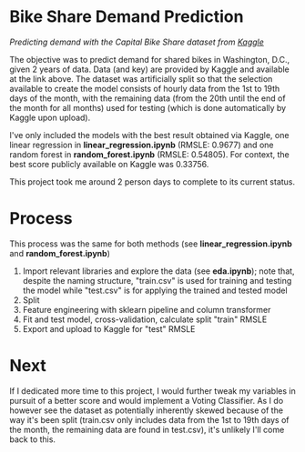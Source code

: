 # Bike Share Demand Prediction
*Predicting demand with the Capital Bike Share dataset from [Kaggle](https://www.kaggle.com/competitions/bike-sharing-demand/overview)*

The objective was to predict demand for shared bikes in Washington, D.C., given 2 years of data. Data (and key) are provided by Kaggle and available at the link above. The dataset was artificially split so that the selection available to create the model consists of hourly data from the 1st to 19th days of the month, with the remaining data (from the 20th until the end of the month for all months) used for testing (which is done automatically by Kaggle upon upload).

I've only included the models with the best result obtained via Kaggle, one linear regression in **linear_regression.ipynb** (RMSLE: 0.9677) and one random forest in **random_forest.ipynb** (RMSLE: 0.54805). For context, the best score publicly available on Kaggle was 0.33756.

This project took me around 2 person days to complete to its current status.

# Process
This process was the same for both methods (see **linear_regression.ipynb** and **random_forest.ipynb**)
1. Import relevant libraries and explore the data (see **eda.ipynb**); note that, despite the naming structure, "train.csv" is used for training and testing the model while "test.csv" is for applying the trained and tested model
2. Split
3. Feature engineering with sklearn pipeline and column transformer
4. Fit and test model, cross-validation, calculate split "train" RMSLE
5. Export and upload to Kaggle for "test" RMSLE

# Next
If I dedicated more time to this project, I would further tweak my variables in pursuit of a better score and would implement a Voting Classifier.
As I do however see the dataset as potentially inherently skewed because of the way it's been split (train.csv only includes data from the 1st to 19th days of the month, the remaining data are found in test.csv), it's unlikely I'll come back to this.